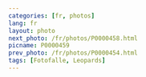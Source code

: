 ```yaml
---
categories: [fr, photos]
lang: fr
layout: photo
next_photo: /fr/photos/P0000458.html
picname: P0000459
prev_photo: /fr/photos/P0000454.html
tags: [Fotofalle, Leopards]
---
```

